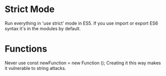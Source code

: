 # Strict Mode

Run everything in 'use strict' mode in ES5. If you use import or export ES6 syntax it's in the modules by default.

# Functions

Never use const newFunction = new Function (); Creating it this way makes it vulnerable to string attacks.
